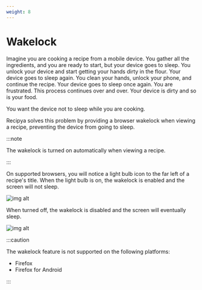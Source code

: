 ```yaml
---
weight: 8
---
```


# Wakelock

Imagine you are cooking a recipe from a mobile device. You gather all the ingredients, and you are ready to start, 
but your device goes to sleep. You unlock your device and start getting your hands dirty in the flour. Your device 
goes to sleep again. You clean your hands, unlock your phone, and continue the recipe. Your device goes to sleep 
once again. You are frustrated. This process continues over and over. Your device is dirty and so is your food.

You want the device not to sleep while you are cooking.

Recipya solves this problem by providing a browser wakelock when viewing a recipe, preventing the device from 
going to sleep.

:::note

The wakelock is turned on automatically when viewing a recipe.

:::

On supported browsers, you will notice a light bulb icon to the far left of a recipe's title. When the light bulb 
is on, the wakelock is enabled and the screen will not sleep.

![img alt](/img/features/wakelock-on.png)

When turned off, the wakelock is disabled and the screen will eventually sleep.

![img alt](/img/features/wakelock-off.png)

:::caution

The wakelock feature is not supported on the following platforms:
- Firefox
- Firefox for Android

:::